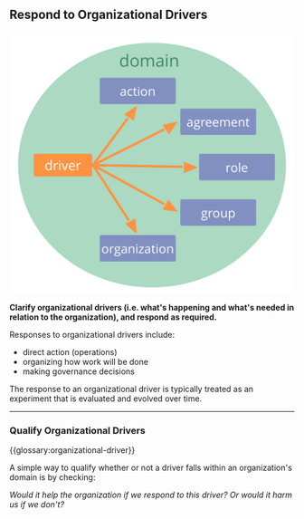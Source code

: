 ## Respond to Organizational Drivers

![right,fit](img/driver-domain/driver-response-full.png)

**Clarify organizational drivers (i.e. what's happening and what's needed in relation to the organization), and respond as required.**

Responses to organizational drivers include:

- direct action (operations)
- organizing how work will be done 
- making governance decisions

The response to an organizational driver is typically treated as an experiment that is evaluated and evolved over time.

---

### Qualify Organizational Drivers

{{glossary:organizational-driver}}

A simple way to qualify whether or not a driver falls within an organization's domain is by checking:

_Would it help the organization if we respond to this driver? Or would it harm us if we don't?_
